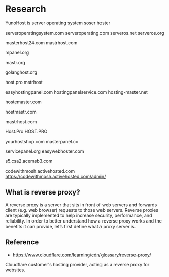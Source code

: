 # Research

YunoHost is server operating system 
soser
hoster


serveroperatingsystem.com
serveroperating.com
serveros.net
serveros.org

masterhost24.com
mastrhost.com

mpanel.org

mastr.org

golanghost.org

host.pro
mstrhost

easyhostingpanel.com
hostingpanelservice.com
hosting-master.net

hostemaster.com

hostmastr.com

mastrhost.com

Host.Pro
HOST.PRO

yourhostshop.com
masterpanel.co

servicepanel.org
easywebhoster.com


s5.csa2.acemsb3.com

codewithmosh.activehosted.com
https://codewithmosh.activehosted.com/admin/

## What is reverse proxy?
A reverse proxy is a server that sits in front of web servers and forwards client (e.g. web browser) requests to those web servers. Reverse proxies are typically implemented to help increase security, performance, and reliability. In order to better understand how a reverse proxy works and the benefits it can provide, let’s first define what a proxy server is.


## Reference
* https://www.cloudflare.com/learning/cdn/glossary/reverse-proxy/


Cloudflare customer's hosting provider, acting as a reverse proxy for websites.
